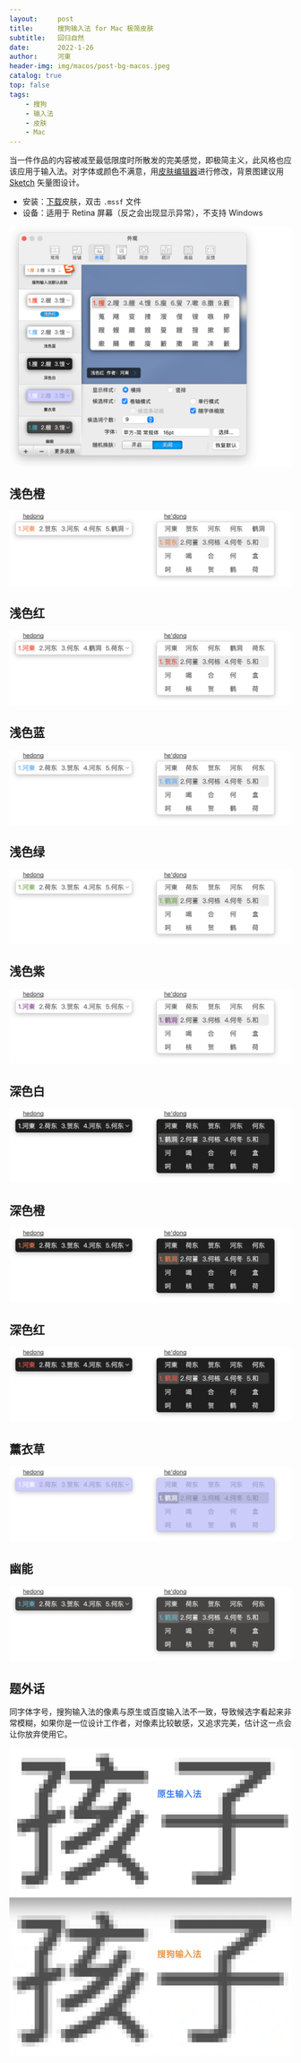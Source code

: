 ```yaml
---
layout:     post
title:      搜狗输入法 for Mac 极简皮肤
subtitle:   回归自然
date:       2022-1-26
author:     河東
header-img: img/macos/post-bg-macos.jpeg
catalog: true
top: false
tags:
    - 搜狗
    - 输入法
    - 皮肤
    - Mac
---
```


当一件作品的内容被减至最低限度时所散发的完美感觉，即极简主义，此风格也应该应用于输入法。对字体或颜色不满意，用[皮肤编辑器](https://pinyin.sogou.com/mac/skineditor.php)进行修改，背景图建议用 [Sketch](https://www.sketch.com/) 矢量图设计。
 
* 安装：[下载](https://github.com/ssnhd/sogou-skin/archive/refs/heads/main.zip)皮肤，双击 `.mssf` 文件
* 设备：适用于 Retina 屏幕（反之会出现显示异常），不支持 Windows

![](/img/sogou/01.png)

## 浅色橙

![](/img/sogou/浅色橙.png)

## 浅色红

![](/img/sogou/浅色红.png)

## 浅色蓝

![](/img/sogou/浅色蓝.png)

## 浅色绿
![](/img/sogou/浅色绿.png)

## 浅色紫
![](/img/sogou/浅色紫.png)

## 深色白
![](/img/sogou/深色白.png)

## 深色橙
![](/img/sogou/深色橙.png)

## 深色红
![](/img/sogou/深色红.png)

## 薰衣草

![](/img/sogou/薰衣草.png)

## 幽能
![](/img/sogou/幽能.png)

## 题外话

同字体字号，搜狗输入法的像素与原生或百度输入法不一致，导致候选字看起来非常模糊，如果你是一位设计工作者，对像素比较敏感，又追求完美，估计这一点会让你放弃使用它。

![](/img/sogou/搜狗皮肤模糊.png)